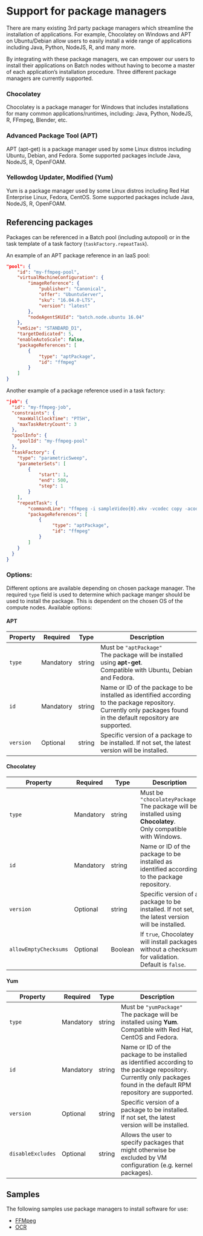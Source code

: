 # Support for package managers


There are many existing 3rd party package managers which streamline the installation of applications. 
For example, Chocolatey on Windows and APT on Ubuntu/Debian allow users to easily install a wide range of applications 
including Java, Python, NodeJS, R, and many more.

By integrating with these package managers, we can empower our users to install their applications on Batch nodes 
without having to become a master of each application’s installation procedure. Three different package managers are currently
supported.


### Chocolatey

Chocolatey is a package manager for Windows that includes installations for many common applications/runtimes, 
including: Java, Python, NodeJS, R, FFmpeg, Blender, etc.


### Advanced Package Tool (APT)

APT (apt-get) is a package manager used by some Linux distros including Ubuntu, Debian, and Fedora. 
Some supported packages include Java, NodeJS, R, OpenFOAM.


### Yellowdog Updater, Modified (Yum)

Yum is a package manager used by some Linux distros including  Red Hat Enterprise Linux, Fedora, CentOS. 
Some supported packages include Java, NodeJS, R, OpenFOAM.

## Referencing packages

Packages can be referenced in a Batch pool (including autopool) or in the task template of a 
task factory (`taskFactory.repeatTask`). 

An example of an APT package reference in an IaaS pool:
```json
"pool": {
    "id": "my-ffmpeg-pool",
    "virtualMachineConfiguration": {
        "imageReference": {
            "publisher": "Canonical",
            "offer": "UbuntuServer",
            "sku": "16.04.0-LTS",
            "version": "latest"
        },
        "nodeAgentSKUId": "batch.node.ubuntu 16.04"
    },
    "vmSize": "STANDARD_D1",
    "targetDedicated": 5,
    "enableAutoScale": false,
    "packageReferences": [
        {
            "type": "aptPackage",
            "id": "ffmpeg"
        }
    ]
}
```

Another example of a package reference used in a task factory:
```json
"job": {
  "id": "my-ffmpeg-job",
  "constraints": {
    "maxWallClockTime": "PT5H",
    "maxTaskRetryCount": 3
  },
  "poolInfo": {
    "poolId": "my-ffmpeg-pool"
  },
  "taskFactory": {
    "type": "parametricSweep",
    "parameterSets": [
        {
            "start": 1,
            "end": 500,
            "step": 1
        }
    ],
    "repeatTask": {
        "commandLine": "ffmpeg -i sampleVideo{0}.mkv -vcodec copy -acodec copy output{0}.mp4 -y",
        "packageReferences": [
            {
                 "type": "aptPackage",
                 "id": "ffmpeg"
            }
        ]
    }
  }
}
```

### Options:

Different options are available depending on chosen package manager.
The required `type` field is used to determine which package manger should be used to install the package.
This is dependent on the chosen OS of the compute nodes. Available options:

#### APT

| Property  | Required  | Type   | Description                                                                                                                                                               |
| --------- | --------- | ------ | ------------------------------------------------------------------------------------------------------------------------------------------------------------------------- |
| `type`    | Mandatory | string | Must be `"aptPackage"`<br/> The package will be installed using **apt-get**. <br/>Compatible with Ubuntu, Debian and Fedora.                                              |
| `id`      | Mandatory | string | Name or ID of the package to be installed as identified according to the package repository. <br/> Currently only packages found in the default repository are supported. |
| `version` | Optional  | string | Specific version of a package to be installed. If not set, the latest version will be installed.                                                                          |

#### Chocolatey

| Property              | Required  | Type    | Description                                                                                                               |
| --------------------- | --------- | ------- | ------------------------------------------------------------------------------------------------------------------------- |
| `type`                | Mandatory | string  | Must be `"chocolateyPackage"`<br/> The package will be installed using **Chocolatey**. <br/>Only compatible with Windows. |
| `id`                  | Mandatory | string  | Name or ID of the package to be installed as identified according to the package repository.                              |
| `version`             | Optional  | string  | Specific version of a package to be installed. If not set, the latest version will be installed.                          |
| `allowEmptyChecksums` | Optional  | Boolean | If `true`, Chocolatey will install packages without a checksum for validation. Default is `false`.                        |

#### Yum

| Property          | Required  | Type   | Description                                                                                                                                                                   |
| ----------------- | --------- | ------ | ----------------------------------------------------------------------------------------------------------------------------------------------------------------------------- |
| `type`            | Mandatory | string | Must be `"yumPackage"`<br/> The package will be installed using **Yum**. <br/>Compatible with Red Hat, CentOS and Fedora.                                                     |
| `id`              | Mandatory | string | Name or ID of the package to be installed as identified according to the package repository. <br/> Currently only packages found in the default RPM repository are supported. |
| `version`         | Optional  | string | Specific version of a package to be installed. If not set, the latest version will be installed.                                                                              |
| `disableExcludes` | Optional  | string | Allows the user to specify packages that might otherwise be excluded by VM configuration (e.g. kernel packages).                                                              |

## Samples

The following samples use package managers to install software for use:

* [FFMpeg](../samples/ffmpeg)
* [OCR](../samples/ocr)
